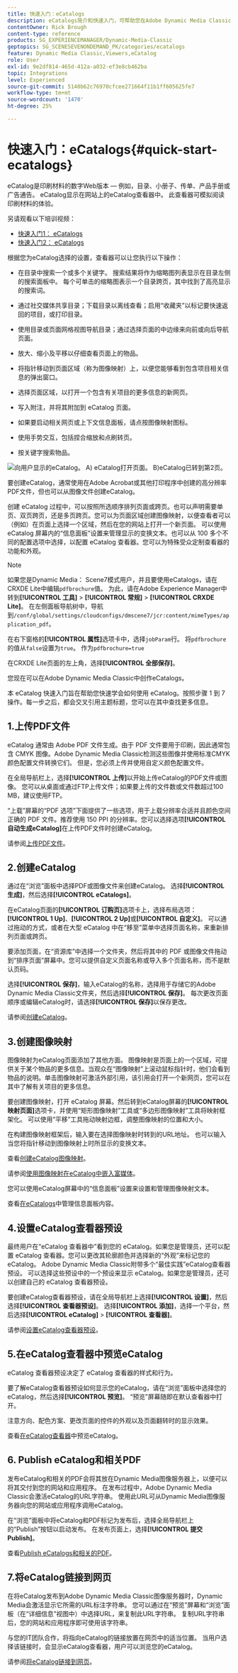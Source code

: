```yaml
---
title: 快速入门：eCatalogs
description: eCatalogs简介和快速入门，可帮助您在Adobe Dynamic Media Classic中使用eCatalog技术快速启动和运行。
contentOwner: Rick Brough
content-type: reference
products: SG_EXPERIENCEMANAGER/Dynamic-Media-Classic
geptopics: SG_SCENESEVENONDEMAND_PK/categories/ecatalogs
feature: Dynamic Media Classic,Viewers,eCatalog
role: User
exl-id: 9e2df814-465d-412a-a032-ef3e8cb462ba
topic: Integrations
level: Experienced
source-git-commit: 5140b62c76970cfcee271664f11b1ff605625fe7
workflow-type: tm+mt
source-wordcount: '1470'
ht-degree: 25%

---
```


# 快速入门：eCatalogs{#quick-start-ecatalogs}

eCatalog是印刷材料的数字Web版本 — 例如，目录、小册子、传单、产品手册或广告通告。 eCatalog显示在网站上的eCatalog查看器中。 此查看器可模拟阅读印刷材料的体验。

另请观看以下培训视频：

* [快速入门1： eCatalogs](https://s7d5.scene7.com/s7viewers/html5/VideoViewer.html?videoserverurl=https://s7d5.scene7.com/is/content/&amp;emailurl=https://s7d5.scene7.com/s7/emailFriend&amp;serverUrl=https://s7d5.scene7.com/is/image/&amp;config=Scene7SharedAssets/Universal_HTML5_Video&amp;contenturl=https://s7d5.scene7.com/skins/&amp;asset=S7tutorials/561_Quick%20Start%20-%20Part%201_converted%20renamed_eCatalogs-AVS)
* [快速入门2： eCatalogs](https://s7d5.scene7.com/s7viewers/html5/VideoViewer.html?videoserverurl=https://s7d5.scene7.com/is/content/&amp;emailurl=https://s7d5.scene7.com/s7/emailFriend&amp;serverUrl=https://s7d5.scene7.com/is/image/&amp;config=Scene7SharedAssets/Universal_HTML5_Video&amp;contenturl=https://s7d5.scene7.com/skins/&amp;asset=S7tutorials/562_Quick%20Start%20-%20Part%202_converted%20renamed_eCatalogs-AVS)

根据您为eCatalog选择的设置，查看器可以让您执行以下操作：

* 在目录中搜索一个或多个关键字。 搜索结果将作为缩略图列表显示在目录左侧的搜索面板中。 每个可单击的缩略图表示一个目录跨页，其中找到了高亮显示的搜索词。

* 通过社交媒体共享目录；下载目录以离线查看；启用“收藏夹”以标记要快速返回的项目，或打印目录。
* 使用目录或页面网格视图导航目录；通过选择页面的中边缘来向前或向后导航页面。
* 放大、缩小及平移以仔细查看页面上的物品。
* 将指针移动到页面区域（称为图像映射）上，以便您能够看到包含项目相关信息的弹出窗口。
* 选择页面区域，以打开一个包含有关项目的更多信息的新网页。
* 写入附注，并将其附加到 eCatalog 页面。
* 如果要启动相关网页或上下文信息面板，请点按图像映射图标。
* 使用手势交互，包括捏合缩放和点刷转页。
* 按关键字搜索物品。

![向用户显示的eCatalog。 A) eCatalog打开页面。 B)eCatalog已转到第2页。](/help/using/assets/ec_cat_viewer_popup.png)

要创建eCatalog，通常使用在Adobe Acrobat或其他打印程序中创建的高分辨率PDF文件，但也可以从图像文件创建eCatalog。

创建 eCatalog 过程中，可以按照所选顺序排列页面或跨页。也可以声明需要单页、双页跨页，还是多页跨页。您可以为页面区域创建图像映射，以便查看者可以（例如）在页面上选择一个区域，然后在您的网站上打开一个新页面。 可以使用 eCatalog 屏幕内的“信息面板”设置来管理显示的变换文本。也可以从 100 多个不同的配置选项中选择，以配置 eCatalog 查看器。您可以为特殊受众定制查看器的功能和外观。

>[!NOTE]
>
>如果您是Dynamic Media： Scene7模式用户，并且要使用eCatalogs，请在CRXDE Lite中编辑`pdfbrochure`值。 为此，请在Adobe Experience Manager中转到&#x200B;**[!UICONTROL 工具]** > **[!UICONTROL 常规]** > **[!UICONTROL CRXDE Lite]**。 在左侧面板导航树中，导航到`/conf/global/settings/cloudconfigs/dmscene7/jcr:content/mimeTypes/application_pdf`。
>
>在右下窗格的&#x200B;**[!UICONTROL 属性]**&#x200B;选项卡中，选择`jobParam`行。 将`pdfbrochure`的值从`false`设置为`true`。 作为`pdfbrochure=true`
>
>在CRXDE Lite页面的左上角，选择&#x200B;**[!UICONTROL 全部保存]**。
>
>您现在可以在Adobe Dynamic Media Classic中创作eCatalogs。

本 eCatalog 快速入门旨在帮助您快速学会如何使用 eCatalog。按照步骤 1 到 7 操作。每一步之后，都会交叉引用主题标题，您可以在其中查找更多信息。

## 1.上传PDF文件

eCatalog 通常由 Adobe PDF 文件生成。由于 PDF 文件要用于印刷，因此通常包含 CMYK 图像。Adobe Dynamic Media Classic检测这些图像并使用标准CMYK颜色配置文件转换它们。 但是，您必须上传并使用自定义颜色配置文件。

在全局导航栏上，选择&#x200B;**[!UICONTROL 上传]**&#x200B;以开始上传eCatalog的PDF文件或图像。 您可以从桌面或通过FTP上传文件；如果要上传的文件数或文件数超过100 MB，建议使用FTP。

“上载”屏幕的“PDF 选项”下面提供了一些选项，用于上载分辨率合适并且颜色空间正确的 PDF 文件。推荐使用 150 PPI 的分辨率。您可以选择选项&#x200B;**[!UICONTROL 自动生成eCatalog]**&#x200B;在上传PDF文件时创建eCatalog。

请参阅[上传PDF文件](uploading-pdf-files.md#uploading_the_pdf_files)。

## 2.创建eCatalog

通过在“浏览”面板中选择PDF或图像文件来创建eCatalog。 选择&#x200B;**[!UICONTROL 生成]**，然后选择&#x200B;**[!UICONTROL eCatalogs]**。

在eCatalog页面的&#x200B;**[!UICONTROL 订购页]**&#x200B;选项卡上，选择布局选项： **[!UICONTROL 1 Up]**、**[!UICONTROL 2 Up]**&#x200B;或&#x200B;**[!UICONTROL 自定义]**。 可以通过拖动的方式，或者在大型 eCatalog 中在“移至”菜单中选择页面名称，来重新排列页面或跨页。

要添加页面，在“资源库”中选择一个文件夹，然后将其中的 PDF 或图像文件拖动到“排序页面”屏幕中。您可以提供自定义页面名称或导入多个页面名称，而不是默认页码。

选择&#x200B;**[!UICONTROL 保存]**，输入eCatalog的名称，选择用于存储它的Adobe Dynamic Media Classic文件夹，然后选择&#x200B;**[!UICONTROL 保存]**。 每次更改页面顺序或编辑eCatalog时，请选择&#x200B;**[!UICONTROL 保存]**&#x200B;以保存更改。

请参阅[创建eCatalog](creating-ecatalog.md)。

## 3.创建图像映射

图像映射为eCatalog页面添加了其他方面。 图像映射是页面上的一个区域，可提供关于某个物品的更多信息。当观众在“图像映射”上滚动鼠标指针时，他们会看到物品的说明。单击图像映射可激活外部引用，该引用会打开一个新网页，您可以在其中了解有关项目的更多信息。

要创建图像映射，打开 eCatalog 屏幕。然后转到eCatalog屏幕的&#x200B;**[!UICONTROL 映射页面]**&#x200B;选项卡，并使用“矩形图像映射”工具或“多边形图像映射”工具将映射框架化。 可以使用“平移”工具拖动映射边框，调整图像映射的位置和大小。

在构建图像映射框架后，输入要在选择图像映射时转到的URL地址。 也可以输入当您将指针移动到图像映射上时所显示的变换文本。

查看[创建eCatalog图像映射](creating-ecatalog-image-maps.md#creating-ecatalog-image-maps)。

请参阅[使用图像映射在eCatalog中嵌入富媒体](creating-ecatalog-image-maps.md#embedding-rich-media-in-an-ecatalog)。

您可以使用eCatalog屏幕中的“信息面板”设置来设置和管理图像映射文本。

查看[在eCatalogs](/help/using/info-panel-content-ecatalog.md)中管理信息面板内容。

## 4.设置eCatalog查看器预设

最终用户在“eCatalog 查看器中”看到您的 eCatalog。如果您是管理员，还可以配置 eCatalog 查看器。您可以更改其轮廓颜色并选择新的“外观”来标记您的eCatalog。 Adobe Dynamic Media Classic附带多个“最佳实践”eCatalog查看器预设。 可以选择这些预设中的一个预设来显示 eCatalog。如果您是管理员，还可以创建自己的 eCatalog 查看器预设。

要创建eCatalog查看器预设，请在全局导航栏上选择&#x200B;**[!UICONTROL 设置]**，然后选择&#x200B;**[!UICONTROL 查看器预设]**。 选择&#x200B;**[!UICONTROL 添加]**，选择一个平台，然后选择&#x200B;**[!UICONTROL eCatalog]** > **[!UICONTROL 查看器]**。

请参阅[设置eCatalog查看器预设](setting-ecatalog-viewer-presets.md#setting-up-ecatalog-viewer-presets)。

## 5.在eCatalog查看器中预览eCatalog

eCatalog 查看器预设决定了 eCatalog 查看器的样式和行为。

要了解eCatalog查看器预设如何显示您的eCatalog，请在“浏览”面板中选择您的eCatalog，然后选择&#x200B;**[!UICONTROL 预览]**。 “预览”屏幕随即在默认查看器中打开。

注意方向、配色方案、更改页面的控件的外观以及页面翻转时的显示效果。

查看[在eCatalog查看器](previewing-ecatalogs-ecatalog-viewer.md#previewing-ecatalogs-in-the-ecatalog-viewer)中预览eCatalog。

## 6. Publish eCatalog和相关PDF

发布eCatalog和相关的PDF会将其放在Dynamic Media图像服务器上，以便可以将其交付到您的网站和应用程序。 在发布过程中，Adobe Dynamic Media Classic会激活eCatalog的URL字符串。 使用此URL可从Dynamic Media图像服务器向您的网站或应用程序调用eCatalog。

在“浏览”面板中将eCatalog和PDF标记为发布后，选择全局导航栏上的“Publish”按钮以启动发布。 在发布页面上，选择&#x200B;**[!UICONTROL 提交Publish]**。

查看[Publish eCatalogs和相关的PDF](publishing-ecatalogs-associated-pdfs.md#publishing-ecatalogs-and-associated-pdfs)。

## 7.将eCatalog链接到网页

在将eCatalog发布到Adobe Dynamic Media Classic图像服务器时，Dynamic Media会激活显示它所需的URL标注字符串。 您可以通过在“预览”屏幕和“浏览”面板（在“详细信息”视图中）中选择URL，来复制此URL字符串。 复制URL字符串后，您的网站和应用程序即可使用该字符串。

与您的IT团队合作，将指向eCatalog的链接放置在网页中的适当位置。 当用户选择该链接时，会显示eCatalog查看器，用户可以浏览您的eCatalog。

请参阅[将eCatalog链接到网页](linking-ecatalog-web-page.md#linking-an-ecatalog-to-a-web-page)。
